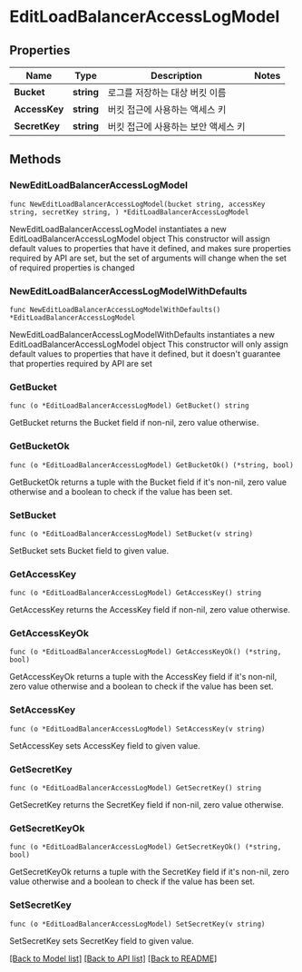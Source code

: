 # EditLoadBalancerAccessLogModel

## Properties

Name | Type | Description | Notes
------------ | ------------- | ------------- | -------------
**Bucket** | **string** | 로그를 저장하는 대상 버킷 이름 | 
**AccessKey** | **string** | 버킷 접근에 사용하는 액세스 키 | 
**SecretKey** | **string** | 버킷 접근에 사용하는 보안 액세스 키 | 

## Methods

### NewEditLoadBalancerAccessLogModel

`func NewEditLoadBalancerAccessLogModel(bucket string, accessKey string, secretKey string, ) *EditLoadBalancerAccessLogModel`

NewEditLoadBalancerAccessLogModel instantiates a new EditLoadBalancerAccessLogModel object
This constructor will assign default values to properties that have it defined,
and makes sure properties required by API are set, but the set of arguments
will change when the set of required properties is changed

### NewEditLoadBalancerAccessLogModelWithDefaults

`func NewEditLoadBalancerAccessLogModelWithDefaults() *EditLoadBalancerAccessLogModel`

NewEditLoadBalancerAccessLogModelWithDefaults instantiates a new EditLoadBalancerAccessLogModel object
This constructor will only assign default values to properties that have it defined,
but it doesn't guarantee that properties required by API are set

### GetBucket

`func (o *EditLoadBalancerAccessLogModel) GetBucket() string`

GetBucket returns the Bucket field if non-nil, zero value otherwise.

### GetBucketOk

`func (o *EditLoadBalancerAccessLogModel) GetBucketOk() (*string, bool)`

GetBucketOk returns a tuple with the Bucket field if it's non-nil, zero value otherwise
and a boolean to check if the value has been set.

### SetBucket

`func (o *EditLoadBalancerAccessLogModel) SetBucket(v string)`

SetBucket sets Bucket field to given value.


### GetAccessKey

`func (o *EditLoadBalancerAccessLogModel) GetAccessKey() string`

GetAccessKey returns the AccessKey field if non-nil, zero value otherwise.

### GetAccessKeyOk

`func (o *EditLoadBalancerAccessLogModel) GetAccessKeyOk() (*string, bool)`

GetAccessKeyOk returns a tuple with the AccessKey field if it's non-nil, zero value otherwise
and a boolean to check if the value has been set.

### SetAccessKey

`func (o *EditLoadBalancerAccessLogModel) SetAccessKey(v string)`

SetAccessKey sets AccessKey field to given value.


### GetSecretKey

`func (o *EditLoadBalancerAccessLogModel) GetSecretKey() string`

GetSecretKey returns the SecretKey field if non-nil, zero value otherwise.

### GetSecretKeyOk

`func (o *EditLoadBalancerAccessLogModel) GetSecretKeyOk() (*string, bool)`

GetSecretKeyOk returns a tuple with the SecretKey field if it's non-nil, zero value otherwise
and a boolean to check if the value has been set.

### SetSecretKey

`func (o *EditLoadBalancerAccessLogModel) SetSecretKey(v string)`

SetSecretKey sets SecretKey field to given value.



[[Back to Model list]](../README.md#documentation-for-models) [[Back to API list]](../README.md#documentation-for-api-endpoints) [[Back to README]](../README.md)


